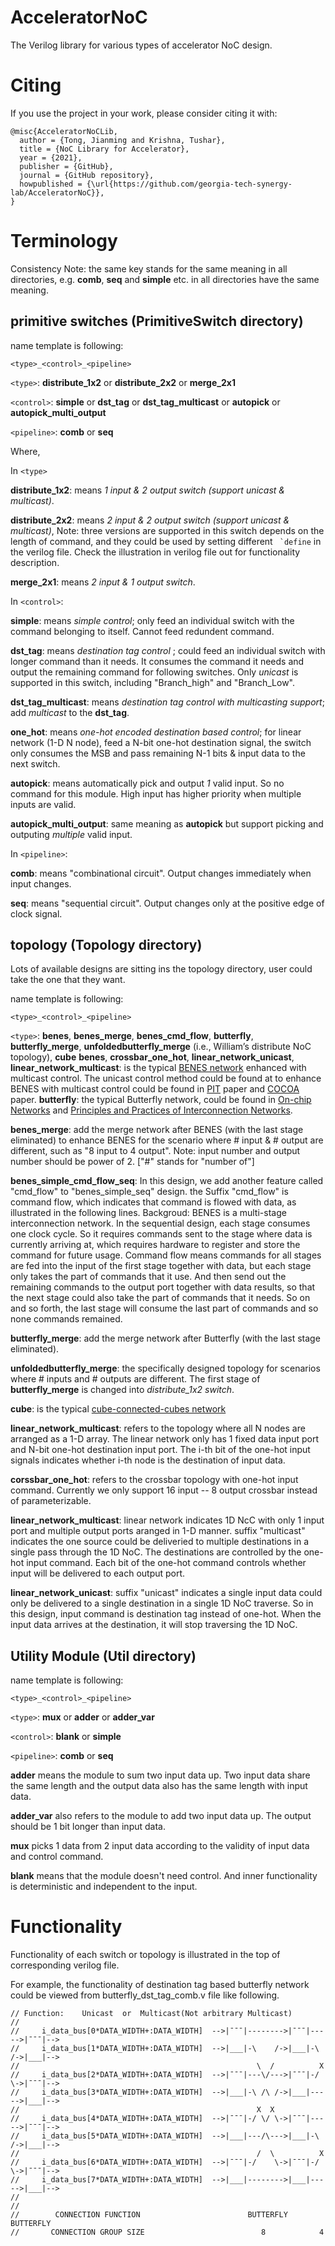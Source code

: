 # AcceleratorNoC
The Verilog library for various types of accelerator NoC design.

# Citing
If you use the project in your work, please consider citing it with:

```
@misc{AcceleratorNoCLib,
  author = {Tong, Jianming and Krishna, Tushar},
  title = {NoC Library for Accelerator},
  year = {2021},
  publisher = {GitHub},
  journal = {GitHub repository},
  howpublished = {\url{https://github.com/georgia-tech-synergy-lab/AcceleratorNoC}},
}
```

# Terminology

Consistency Note: the same key stands for the same meaning in all directories, e.g. **comb**, **seq** and **simple** etc. in all directories have the same meaning.

## primitive switches (PrimitiveSwitch directory)

name template is following:

```<type>_<control>_<pipeline>```

```<type>```: **distribute_1x2** or **distribute_2x2** or **merge_2x1**

```<control>```: **simple** or **dst_tag** or **dst_tag_multicast** or **autopick** or **autopick_multi_output**

```<pipeline>```: **comb** or **seq**

Where,

In ```<type>```

**distribute_1x2**: means *1 input & 2 output switch (support unicast & multicast)*.

**distribute_2x2**: means *2 input & 2 output switch (support unicast & multicast)*, Note: three versions are supported in this switch depends on the length of command, and they could be used by setting different ``` `define``` in the verilog file. Check the illustration in verilog file out for functionality description. 

**merge_2x1**: means *2 input & 1 output switch*.

In ```<control>```:

**simple**: means *simple control*; only feed an individual switch with the command belonging to itself. Cannot feed redundent command.

**dst_tag**: means *destination tag control* ; could feed an individual switch with longer command than it needs. It consumes the command it needs and output the remaining command for following switches. Only *unicast* is supported in this switch, including "Branch_high" and "Branch_Low". 

**dst_tag_multicast**: means *destination tag control with multicasting support*; add *multicast* to the **dst_tag**.

**one_hot**: means *one-hot encoded destination based control*; for linear network (1-D N node), feed a N-bit one-hot destination signal, the switch only consumes the MSB and pass remaining N-1 bits & input data to the next switch. 

**autopick**: means automatically pick and output *1* valid input. So no command for this module. High input has higher priority when multiple inputs are valid.   

**autopick_multi_output**: same meaning as **autopick** but support picking and outputing *multiple* valid input.

In ```<pipeline>```:

**comb**: means "combinational circuit". Output changes immediately when input changes. 

**seq**: means "sequential circuit". Output changes only at the positive edge of clock signal.


## topology (Topology directory)
Lots of available designs are sitting ins the topology directory, user could take the one that they want. 

name template is following:

```<type>_<control>_<pipeline>```

```<type>```: **benes**, **benes_merge**, **benes_cmd_flow**, **butterfly**, **butterfly_merge**, **unfoldedbutterfly_merge** (i.e., William’s distribute NoC topology), **cube**
**benes**, **crossbar_one_hot**, **linear_network_unicast**, **linear_network_multicast**: is the typical [BENES network](http://homepages.inf.ed.ac.uk/cgi/rni/comp-arch.pl?Networks/benes.html,Networks/benes-f.html,Networks/menu-dyn.html) enhanced with multicast control. The unicast control method could be found at to enhance BENES with multicast control could be found in [PIT](https://ieeexplore.ieee.org/abstract/document/9311185) paper and [COCOA](https://dl.acm.org/doi/abs/10.1145/3386263.3406924) paper.
**butterfly**: the typical Butterfly network, could be found in [On-chip Networks](https://ieeexplore.ieee.org/document/7987470) and [Principles and Practices of Interconnection Networks](https://books.google.com.hk/books?hl=zh-CN&lr=&id=Rz7pCY8gIq0C&oi=fnd&pg=PP2&dq=Principles+and+Practices+of+Interconnection+Networks&ots=9hyttbtQze&sig=n0bYVOHFq6juqcBMX_fEwGJc4-w&redir_esc=y#v=onepage&q=Principles%20and%20Practices%20of%20Interconnection%20Networks&f=false).

**benes_merge**: add the merge network after BENES (with the last stage eliminated) to enhance BENES for the scenario where # input & # output are different, such as "8 input to 4 output". Note: input number and output number should be power of 2. ["#" stands for "number of"]

**benes_simple_cmd_flow_seq**: In this design, we add another feature called "cmd_flow" to "benes_simple_seq" design. the Suffix "cmd_flow" is command flow, which indicates that command is flowed with data, as illustrated in the following lines. Backgroud: BENES is a multi-stage interconnection network. In the sequential design, each stage consumes one clock cycle. So it requires commands sent to the stage where data is currently arriving at, which requires hardware to register and store the command for future usage. Command flow means commands for all stages are fed into the input of the first stage together with data, but each stage only takes the part of commands that it use. And then send out the remaining commands to the output port together with data results, so that the next stage could also take the part of commands that it needs. So on and so forth, the last stage will consume the last part of commands and so none commands remained. 

**butterfly_merge**: add the merge network after Butterfly (with the last stage eliminated). 


**unfoldedbutterfly_merge**: the specifically designed topology for scenarios where # inputs and # outputs are different. The first stage of **butterfly_merge** is changed into *distribute_1x2 switch*.

**cube**: is the typical [cube-connected-cubes network](https://www.sciencedirect.com/science/article/pii/016560749290012V)

**linear_network_multicast**: refers to the topology where all N nodes are arranged as a 1-D array. The linear network only has 1 fixed data input port and N-bit one-hot destination input port. The i-th bit of the one-hot input signals indicates whether i-th node is the destination of input data. 

**corssbar_one_hot**: refers to the crossbar topology with one-hot input command. Currently we only support 16 input -- 8 output crossbar instead of parameterizable. 

**linear_network_multicast**: linear network indicates 1D NcC with only 1 input port and multiple output ports aranged in 1-D manner. suffix "multicast" indicates the one source could be deliveried to multiple destinations in a single pass through the 1D NoC. The destinations are controlled by the one-hot input command. Each bit of the one-hot command controls whether input will be delivered to each output port.  

**linear_network_unicast**: suffix "unicast" indicates a single input data could only be delivered to a single destination in a single 1D NoC traverse. So in this design, input command is destination tag instead of one-hot. When the input data arrives at the destination, it will stop traversing the 1D NoC.



## Utility Module (Util directory)

name template is following:

```<type>_<control>_<pipeline>```

```<type>```: **mux** or **adder** or **adder_var**

```<control>```: **blank** or **simple**

```<pipeline>```: **comb** or **seq**

**adder** means the module to sum two input data up. Two input data share the same length and the output data also has the same length with input data.

**adder_var** also refers to the module to add two input data up. The output should be 1 bit longer than input data.

**mux** picks 1 data from 2 input data according to the validity of input data and control command.

**blank** means that the module doesn't need control. And inner functionality is deterministic and independent to the input.


# Functionality

Functionality of each switch or topology is illustrated in the top of corresponding verilog file. 

For example, the functionality of destination tag based butterfly network could be viewed from butterfly_dst_tag_comb.v file like following.
```
// Function:    Unicast  or  Multicast(Not arbitrary Multicast)
//                                              
//     i_data_bus[0*DATA_WIDTH+:DATA_WIDTH]  -->|¯¯¯|-------->|¯¯¯|----->|¯¯¯|-->
//     i_data_bus[1*DATA_WIDTH+:DATA_WIDTH]  -->|___|-\    /->|___|-\ /->|___|-->
//                                                     \  /          X                                  
//     i_data_bus[2*DATA_WIDTH+:DATA_WIDTH]  -->|¯¯¯|---\/--->|¯¯¯|-/ \->|¯¯¯|-->
//     i_data_bus[3*DATA_WIDTH+:DATA_WIDTH]  -->|___|-\ /\ /->|___|----->|___|-->
//                                                     X  X                               
//     i_data_bus[4*DATA_WIDTH+:DATA_WIDTH]  -->|¯¯¯|-/ \/ \->|¯¯¯|----->|¯¯¯|-->
//     i_data_bus[5*DATA_WIDTH+:DATA_WIDTH]  -->|___|---/\--->|___|-\ /->|___|-->
//                                                     /  \          X              
//     i_data_bus[6*DATA_WIDTH+:DATA_WIDTH]  -->|¯¯¯|-/    \->|¯¯¯|-/ \->|¯¯¯|-->
//     i_data_bus[7*DATA_WIDTH+:DATA_WIDTH]  -->|___|-------->|___|----->|___|-->
//                                                        
//              
//        CONNECTION FUNCTION                        BUTTERFLY    BUTTERFLY  
//       CONNECTION GROUP SIZE                          8            4 
``` 